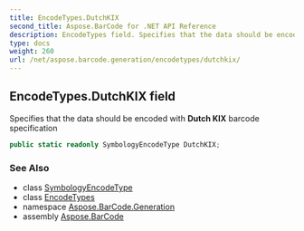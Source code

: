 ```yaml
---
title: EncodeTypes.DutchKIX
second_title: Aspose.BarCode for .NET API Reference
description: EncodeTypes field. Specifies that the data should be encoded with Dutch KIX barcode specification
type: docs
weight: 260
url: /net/aspose.barcode.generation/encodetypes/dutchkix/
---
```

## EncodeTypes.DutchKIX field

Specifies that the data should be encoded with **Dutch KIX** barcode specification

```csharp
public static readonly SymbologyEncodeType DutchKIX;
```

### See Also

* class [SymbologyEncodeType](../../symbologyencodetype/)
* class [EncodeTypes](../)
* namespace [Aspose.BarCode.Generation](../../encodetypes/)
* assembly [Aspose.BarCode](../../../)


